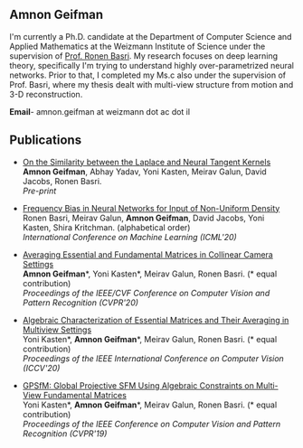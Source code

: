 ## Amnon Geifman

I'm currently a Ph.D. candidate at the Department of Computer Science and Applied Mathematics at the Weizmann Institute of Science under the supervision of [Prof. Ronen Basri](https://www.weizmann.ac.il/math/ronen/). My research focuses on deep learning theory, specifically I'm trying to understand highly over-parametrized neural networks.
Prior to that, I completed my Ms.c also under the supervision of Prof. Basri, where my thesis dealt with multi-view structure from motion and 3-D reconstruction.


**Email**- amnon.geifman at weizmann dot ac dot il


## Publications

* [On the Similarity between the Laplace
and Neural Tangent Kernels](https://arxiv.org/pdf/2007.01580.pdf) <br />
**Amnon Geifman**, Abhay Yadav, Yoni Kasten, Meirav Galun, David Jacobs, Ronen Basri. <br />
 *Pre-print*

* [Frequency Bias in Neural Networks for Input of Non-Uniform Density](https://arxiv.org/pdf/2003.04560.pdf)<br />
Ronen Basri, Meirav Galun, **Amnon Geifman**, David Jacobs, Yoni Kasten, Shira Kritchman. (alphabetical order)<br />
*International Conference on Machine Learning (ICML'20)*

* [Averaging Essential and Fundamental Matrices in Collinear Camera Settings](https://openaccess.thecvf.com/content_CVPR_2020/papers/Geifman_Averaging_Essential_and_Fundamental_Matrices_in_Collinear_Camera_Settings_CVPR_2020_paper.pdf)<br />
**Amnon Geifman***, Yoni Kasten*, Meirav Galun, Ronen Basri. (* equal contribution)<br />
*Proceedings of the IEEE/CVF Conference on Computer Vision and Pattern Recognition (CVPR'20)*

* [Algebraic Characterization of Essential Matrices and Their Averaging
in Multiview Settings](https://openaccess.thecvf.com/content_ICCV_2019/papers/Kasten_Algebraic_Characterization_of_Essential_Matrices_and_Their_Averaging_in_Multiview_ICCV_2019_paper.pdf)<br />
Yoni Kasten*, **Amnon Geifman***, Meirav Galun, Ronen Basri. (* equal contribution)<br />
*Proceedings of the IEEE International Conference on Computer Vision (ICCV'20)*

* [GPSfM: Global Projective SFM Using Algebraic Constraints
on Multi-View Fundamental Matrices](https://openaccess.thecvf.com/content_CVPR_2019/papers/Kasten_GPSfM_Global_Projective_SFM_Using_Algebraic_Constraints_on_Multi-View_Fundamental_CVPR_2019_paper.pdf)<br />
Yoni Kasten*, **Amnon Geifman***, Meirav Galun, Ronen Basri. (* equal contribution)<br />
*Proceedings of the IEEE Conference on Computer Vision and Pattern Recognition (CVPR'19)*




